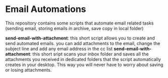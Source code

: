 # Email Automations
This repository contains some scripts that automate email related tasks (sending email, storing emails in archive, save copy in local folder)

**send-email-with-attachment**: this short script allows you to create and send automated emails. you can add attachments to the email, change the subject line and add any email address in the cc list
**send-email-with-attachment**: this short sript scans your inbox folder and saves all the attachments you received in dedicated folders that the script automatically creates in your desktop. This way you will never have to worry about saving or losing attachments. 
